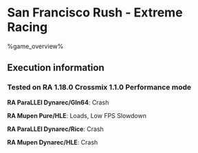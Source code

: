 # San Francisco Rush - Extreme Racing 

%game_overview%

## Execution information

### Tested on RA 1.18.0 Crossmix 1.1.0 Performance mode

**RA ParaLLEl Dynarec/Gln64**: Crash

**RA Mupen Pure/HLE**: Loads, Low FPS Slowdown

**RA ParaLLEl Dynarec/Rice**: Crash

**RA Mupen Dynarec/HLE**: Crash